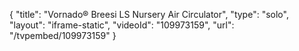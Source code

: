 {
    "title": "Vornado&reg; Breesi LS Nursery Air Circulator",
    "type": "solo",
    "layout": "iframe-static",
    "videoId": "109973159",
    "url": "\/tvpembed\/109973159"
}